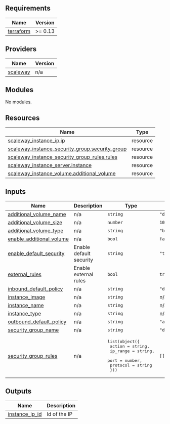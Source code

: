 ## Requirements

| Name | Version |
|------|---------|
| <a name="requirement_terraform"></a> [terraform](#requirement\_terraform) | >= 0.13 |

## Providers

| Name | Version |
|------|---------|
| <a name="provider_scaleway"></a> [scaleway](#provider\_scaleway) | n/a |

## Modules

No modules.

## Resources

| Name | Type |
|------|------|
| [scaleway_instance_ip.ip](https://registry.terraform.io/providers/scaleway/scaleway/latest/docs/resources/instance_ip) | resource |
| [scaleway_instance_security_group.security_group](https://registry.terraform.io/providers/scaleway/scaleway/latest/docs/resources/instance_security_group) | resource |
| [scaleway_instance_security_group_rules.rules](https://registry.terraform.io/providers/scaleway/scaleway/latest/docs/resources/instance_security_group_rules) | resource |
| [scaleway_instance_server.instance](https://registry.terraform.io/providers/scaleway/scaleway/latest/docs/resources/instance_server) | resource |
| [scaleway_instance_volume.additional_volume](https://registry.terraform.io/providers/scaleway/scaleway/latest/docs/resources/instance_volume) | resource |

## Inputs

| Name | Description | Type | Default | Required |
|------|-------------|------|---------|:--------:|
| <a name="input_additional_volume_name"></a> [additional\_volume\_name](#input\_additional\_volume\_name) | n/a | `string` | `"default"` | no |
| <a name="input_additional_volume_size"></a> [additional\_volume\_size](#input\_additional\_volume\_size) | n/a | `number` | `10` | no |
| <a name="input_additional_volume_type"></a> [additional\_volume\_type](#input\_additional\_volume\_type) | n/a | `string` | `"b_ssd"` | no |
| <a name="input_enable_additional_volume"></a> [enable\_additional\_volume](#input\_enable\_additional\_volume) | n/a | `bool` | `false` | no |
| <a name="input_enable_default_security"></a> [enable\_default\_security](#input\_enable\_default\_security) | Enable default security | `string` | `"true"` | no |
| <a name="input_external_rules"></a> [external\_rules](#input\_external\_rules) | Enable external rules | `bool` | `true` | no |
| <a name="input_inbound_default_policy"></a> [inbound\_default\_policy](#input\_inbound\_default\_policy) | n/a | `string` | `"drop"` | no |
| <a name="input_instance_image"></a> [instance\_image](#input\_instance\_image) | n/a | `string` | n/a | yes |
| <a name="input_instance_name"></a> [instance\_name](#input\_instance\_name) | n/a | `string` | n/a | yes |
| <a name="input_instance_type"></a> [instance\_type](#input\_instance\_type) | n/a | `string` | n/a | yes |
| <a name="input_outbound_default_policy"></a> [outbound\_default\_policy](#input\_outbound\_default\_policy) | n/a | `string` | `"accept"` | no |
| <a name="input_security_group_name"></a> [security\_group\_name](#input\_security\_group\_name) | n/a | `string` | `"default_security_group"` | no |
| <a name="input_security_group_rules"></a> [security\_group\_rules](#input\_security\_group\_rules) | n/a | <pre>list(object({<br>    action   = string,<br>    ip_range = string,<br>    port     = number,<br>    protocol = string<br>  }))</pre> | `[]` | no |

## Outputs

| Name | Description |
|------|-------------|
| <a name="output_instance_ip_id"></a> [instance\_ip\_id](#output\_instance\_ip\_id) | Id of the IP |
